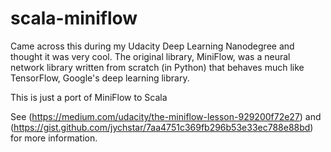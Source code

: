# scala-miniflow

Came across this during my Udacity Deep Learning Nanodegree and thought it was very cool.
The original library, MiniFlow, was a neural network library written from scratch (in Python)
that behaves much like TensorFlow, Google's deep learning library.

This is just a port of MiniFlow to Scala

See
(https://medium.com/udacity/the-miniflow-lesson-929200f72e27) and (https://gist.github.com/jychstar/7aa4751c369fb296b53e33ec788e88bd)
for more information.  
